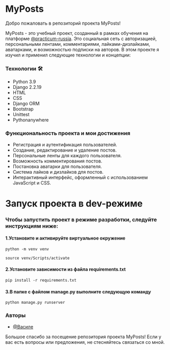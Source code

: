 <h1>MyPosts</h1>
<p>Добро пожаловать в репозиторий проекта MyPosts!</p>
<p>MyPosts - это учебный проект, созданный в рамках обучения на платформе <a href="@practicum-russia">@practicum-russia</a>. Это социальная сеть с авторизацией, персональными лентами, комментариями, лайками-дизлайками, аватарками, и возможностью подписки на авторов. В этом проекте я изучил и применил следующие технологии и концепции:</p>

<h3>Технологии 🛠</h3>
<ul>
  <li>Python 3.9</li>
  <li>Django 2.2.19</li>
  <li>HTML</li>
  <li>CSS</li>
  <li>Django ORM</li>
  <li>Bootstrap</li>
  <li>Unittest</li>
  <li>Pythonanywhere</li>
</ul>

<h3>Функциональность проекта и мои достижения</h3>
<ul>
  <li>Регистрация и аутентификация пользователей.</li>
  <li>Создание, редактирование и удаление постов.</li>
  <li>Персональные ленты для каждого пользователя.</li>
  <li>Возможность комментирования постов.</li>
  <li>Постановка аватарки для пользователя.</li>
  <li>Система лайков и дизлайков для постов.</li>
  <li>Интерактивный интерфейс, оформленный с использованием JavaScript и CSS.</li>
</ul>

<h1>Запуск проекта в dev-режиме</h1>
<h3>Чтобы запустить проект в режиме разработки, следуйте инструкциям ниже:</h3>
<h4><b>1.</b>Установите и активируйте виртуальное окружение</h4>
<pre>
<code>python -m venv venv</code>
</pre>
<pre>
<code>source venv/Scripts/activate</code>
</pre>
<h4><b>2.</b>Установите зависимости из файла requirements.txt</h4>
<pre>
<code>pip install -r requirements.txt</code>
</pre>
<h4><b>3.</b>В папке с файлом manage.py выполните следующую команду</h4>
<pre>
<code>python manage.py runserver</code>
</pre>
<h3>Авторы</h3>

- [@Василе](https://www.github.com/EVA666999)


<p>Большое спасибо за посещение репозитория проекта MyPosts! Если у вас есть вопросы или предложения, не стесняйтесь связаться со мной.</p>
